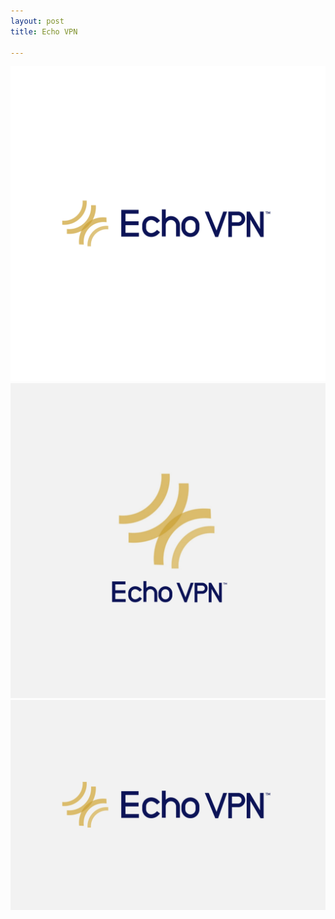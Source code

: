 ```yaml
---
layout: post
title: Echo VPN

---
```

![](/assets/images/echovpn_3.jpg)
![](/assets/images/echovpn_2.jpg)
![](/assets/images/echovpn_1.jpg)
